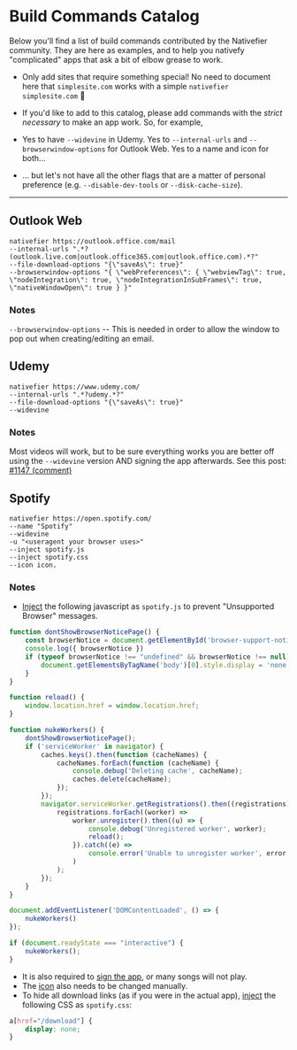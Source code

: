 # Build Commands Catalog

Below you'll find a list of build commands contributed by the Nativefier community. They are here as examples, and to help you nativefy "complicated" apps that ask a bit of elbow grease to work.

- Only add sites that require something special! No need to document here that `simplesite.com` works with a simple `nativefier simplesite.com` 🙂
- If you'd like to add to this catalog, please add commands with the *strict necessary* to make an app work. So, for example,

- Yes to have `--widevine` in Udemy. Yes to `--internal-urls` and `--browserwindow-options` for Outlook Web. Yes to a name and icon for both...
- ... but let's not have all the other flags that are a matter of personal preference (e.g. `--disable-dev-tools` or `--disk-cache-size`).

* * *

## Outlook Web

```
nativefier https://outlook.office.com/mail 
--internal-urls ".*?(outlook.live.com|outlook.office365.com|outlook.office.com).*?" 
--file-download-options "{\"saveAs\": true}" 
--browserwindow-options "{ \"webPreferences\": { \"webviewTag\": true, \"nodeIntegration\": true, \"nodeIntegrationInSubFrames\": true, \"nativeWindowOpen\": true } }"
```

### Notes

`--browserwindow-options` -- This is needed in order to allow the window to pop out when creating/editing an email.

## Udemy

```
nativefier https://www.udemy.com/  
--internal-urls ".*?udemy.*?" 
--file-download-options "{\"saveAs\": true}" 
--widevine
```

### Notes

Most videos will work, but to be sure everything works you are better off using the `--widevine` version AND signing the app afterwards. See this post: [#1147 (comment)](https://github.com/nativefier/nativefier/issues/1147#issuecomment-828750362)


## Spotify

```
nativefier https://open.spotify.com/
--name "Spotify" 
--widevine 
-u "<useragent your browser uses>"
--inject spotify.js
--inject spotify.css
--icon icon.
```

### Notes

- [Inject](https://github.com/nativefier/nativefier/blob/master/docs/api.md#inject) the following javascript as `spotify.js` to prevent "Unsupported Browser" messages.
```javascript
function dontShowBrowserNoticePage() {
    const browserNotice = document.getElementById('browser-support-notice');
    console.log({ browserNotice })
    if (typeof browserNotice !== "undefined" && browserNotice !== null) {
        document.getElementsByTagName('body')[0].style.display = 'none';
    }
}

function reload() {
    window.location.href = window.location.href;
}

function nukeWorkers() {
    dontShowBrowserNoticePage();
    if ('serviceWorker' in navigator) {
        caches.keys().then(function (cacheNames) {
            cacheNames.forEach(function (cacheName) {
                console.debug('Deleting cache', cacheName);
                caches.delete(cacheName);
            });
        });
        navigator.serviceWorker.getRegistrations().then((registrations) => {
            registrations.forEach((worker) =>
                worker.unregister().then((u) => {
                    console.debug('Unregistered worker', worker);
                    reload();
                }).catch((e) =>
                    console.error('Unable to unregister worker', error, { worker })
                )
            );
        });
    }
}

document.addEventListener('DOMContentLoaded', () => {
    nukeWorkers()
});

if (document.readyState === "interactive") {
    nukeWorkers();
}
```

- It is also required to [sign the app](https://github.com/nativefier/nativefier/blob/master/docs/api.md#widevine), or many songs will not play.
- The [icon](https://github.com/nativefier/nativefier/blob/master/docs/api.md#icon) also needs to be changed manually.
- To hide all download links (as if you were in the actual app), [inject](https://github.com/nativefier/nativefier/blob/master/docs/api.md#inject) the following CSS as `spotify.css`:
```css
a[href="/download"] {
    display: none;
}
```
